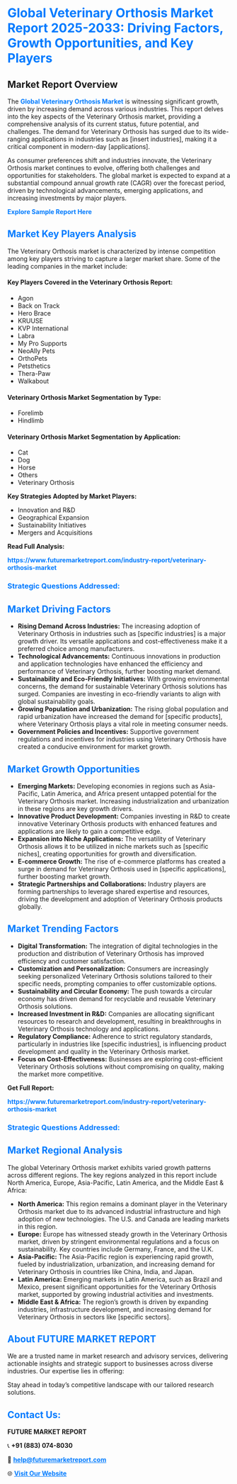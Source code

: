 <h1 style="color: #007BFF;">Global Veterinary Orthosis Market Report 2025-2033: Driving Factors, Growth Opportunities, and Key Players</h1>

<section id="overview">
<h2>Market Report Overview</h2>
<p>The <a href="https://www.futuremarketreport.com/industry-report/veterinary-orthosis-market" style="color: #007BFF; text-decoration: none;"><strong>Global Veterinary Orthosis Market</strong></a> is witnessing significant growth, driven by increasing demand across various industries. This report delves into the key aspects of the Veterinary Orthosis market, providing a comprehensive analysis of its current status, future potential, and challenges. The demand for Veterinary Orthosis has surged due to its wide-ranging applications in industries such as [insert industries], making it a critical component in modern-day [applications].</p>
<p>As consumer preferences shift and industries innovate, the Veterinary Orthosis market continues to evolve, offering both challenges and opportunities for stakeholders. The global market is expected to expand at a substantial compound annual growth rate (CAGR) over the forecast period, driven by technological advancements, emerging applications, and increasing investments by major players.</p>
</section>

<section id="overview">
<p><a href="https://www.futuremarketreport.com/request-sample/reportId=123448" style="color: #007BFF; text-decoration: none;"><strong>Explore Sample Report Here</strong></a></p>
</section>

<section id="key-players">
<h2 style="color: #007BFF;">Market Key Players Analysis</h2>
<p>The Veterinary Orthosis market is characterized by intense competition among key players striving to capture a larger market share. Some of the leading companies in the market include:</p>
<h4>Key Players Covered in the Veterinary Orthosis Report:</h4>
<ul><li>Agon</li><li>Back on Track</li><li>Hero Brace</li><li>KRUUSE</li><li>KVP International</li><li>Labra</li><li>My Pro Supports</li><li>NeoAlly Pets</li><li>OrthoPets</li><li>Petsthetics</li><li>Thera-Paw</li><li>Walkabout</li></ul>
<h4>Veterinary Orthosis Market Segmentation by Type:</h4>
<ul><li>Forelimb</li><li>Hindlimb</li></ul>

<h4>Veterinary Orthosis Market Segmentation by Application:</h4>
<ul><li>Cat</li><li>Dog</li><li>Horse</li><li>Others</li><li>Veterinary Orthosis</li></ul>
<p><strong>Key Strategies Adopted by Market Players:</strong></p>
<ul>
<li>Innovation and R&D</li>
<li>Geographical Expansion</li>
<li>Sustainability Initiatives</li>
<li>Mergers and Acquisitions</li>
</ul>
</section>

<section>
<p><strong>Read Full Analysis: </strong></p><a href="https://www.futuremarketreport.com/industry-report/veterinary-orthosis-market" style="color: #007BFF; text-decoration: none;"><strong>https://www.futuremarketreport.com/industry-report/veterinary-orthosis-market</strong></a>
<h3 style="color: #007BFF;">Strategic Questions Addressed:</h3>
</section>

<section id="driving-factors">
<h2 style="color: #007BFF;">Market Driving Factors</h2>
<ul>
<li><strong>Rising Demand Across Industries:</strong> The increasing adoption of Veterinary Orthosis in industries such as [specific industries] is a major growth driver. Its versatile applications and cost-effectiveness make it a preferred choice among manufacturers.</li>
<li><strong>Technological Advancements:</strong> Continuous innovations in production and application technologies have enhanced the efficiency and performance of Veterinary Orthosis, further boosting market demand.</li>
<li><strong>Sustainability and Eco-Friendly Initiatives:</strong> With growing environmental concerns, the demand for sustainable Veterinary Orthosis solutions has surged. Companies are investing in eco-friendly variants to align with global sustainability goals.</li>
<li><strong>Growing Population and Urbanization:</strong> The rising global population and rapid urbanization have increased the demand for [specific products], where Veterinary Orthosis plays a vital role in meeting consumer needs.</li>
<li><strong>Government Policies and Incentives:</strong> Supportive government regulations and incentives for industries using Veterinary Orthosis have created a conducive environment for market growth.</li>
</ul>
</section>

<section id="growth-opportunities">
<h2 style="color: #007BFF;">Market Growth Opportunities</h2>
<ul>
<li><strong>Emerging Markets:</strong> Developing economies in regions such as Asia-Pacific, Latin America, and Africa present untapped potential for the Veterinary Orthosis market. Increasing industrialization and urbanization in these regions are key growth drivers.</li>
<li><strong>Innovative Product Development:</strong> Companies investing in R&D to create innovative Veterinary Orthosis products with enhanced features and applications are likely to gain a competitive edge.</li>
<li><strong>Expansion into Niche Applications:</strong> The versatility of Veterinary Orthosis allows it to be utilized in niche markets such as [specific niches], creating opportunities for growth and diversification.</li>
<li><strong>E-commerce Growth:</strong> The rise of e-commerce platforms has created a surge in demand for Veterinary Orthosis used in [specific applications], further boosting market growth.</li>
<li><strong>Strategic Partnerships and Collaborations:</strong> Industry players are forming partnerships to leverage shared expertise and resources, driving the development and adoption of Veterinary Orthosis products globally.</li>
</ul>
</section>

<section id="trending-factors">
<h2 style="color: #007BFF;">Market Trending Factors</h2>
<ul>
<li><strong>Digital Transformation:</strong> The integration of digital technologies in the production and distribution of Veterinary Orthosis has improved efficiency and customer satisfaction.</li>
<li><strong>Customization and Personalization:</strong> Consumers are increasingly seeking personalized Veterinary Orthosis solutions tailored to their specific needs, prompting companies to offer customizable options.</li>
<li><strong>Sustainability and Circular Economy:</strong> The push towards a circular economy has driven demand for recyclable and reusable Veterinary Orthosis solutions.</li>
<li><strong>Increased Investment in R&D:</strong> Companies are allocating significant resources to research and development, resulting in breakthroughs in Veterinary Orthosis technology and applications.</li>
<li><strong>Regulatory Compliance:</strong> Adherence to strict regulatory standards, particularly in industries like [specific industries], is influencing product development and quality in the Veterinary Orthosis market.</li>
<li><strong>Focus on Cost-Effectiveness:</strong> Businesses are exploring cost-efficient Veterinary Orthosis solutions without compromising on quality, making the market more competitive.</li>
</ul>
</section>

<section>
<p><strong>Get Full Report: </strong></p><a href="https://www.futuremarketreport.com/industry-report/veterinary-orthosis-market" style="color: #007BFF; text-decoration: none;"><strong>https://www.futuremarketreport.com/industry-report/veterinary-orthosis-market</strong></a>
<h3 style="color: #007BFF;">Strategic Questions Addressed:</h3>
</section>


<section id="regional-analysis">
<h2 style="color: #007BFF;">Market Regional Analysis</h2>
<p>The global Veterinary Orthosis market exhibits varied growth patterns across different regions. The key regions analyzed in this report include North America, Europe, Asia-Pacific, Latin America, and the Middle East & Africa:</p>
<ul>
<li><strong>North America:</strong> This region remains a dominant player in the Veterinary Orthosis market due to its advanced industrial infrastructure and high adoption of new technologies. The U.S. and Canada are leading markets in this region.</li>
<li><strong>Europe:</strong> Europe has witnessed steady growth in the Veterinary Orthosis market, driven by stringent environmental regulations and a focus on sustainability. Key countries include Germany, France, and the U.K.</li>
<li><strong>Asia-Pacific:</strong> The Asia-Pacific region is experiencing rapid growth, fueled by industrialization, urbanization, and increasing demand for Veterinary Orthosis in countries like China, India, and Japan.</li>
<li><strong>Latin America:</strong> Emerging markets in Latin America, such as Brazil and Mexico, present significant opportunities for the Veterinary Orthosis market, supported by growing industrial activities and investments.</li>
<li><strong>Middle East & Africa:</strong> The region’s growth is driven by expanding industries, infrastructure development, and increasing demand for Veterinary Orthosis in sectors like [specific sectors].</li>
</ul>
</section>

<footer>
<h2 style="color: #007BFF;">About FUTURE MARKET REPORT</h2>
<p>We are a trusted name in market research and advisory services, delivering actionable insights and strategic support to businesses across diverse industries. Our expertise lies in offering:</p>

<p>Stay ahead in today’s competitive landscape with our tailored research solutions.</p>

<h2 style="color: #007BFF;">Contact Us:</h2>
<p><strong>FUTURE MARKET REPORT</strong></p>
<p>📞 <strong>+91 (883) 074-8030</strong></p>
<p>📧 <strong><a href="mailto:help@futuremarketreport.com" style="color: #007BFF;">help@futuremarketreport.com</a></strong></p>
<p>🌐 <strong><a href="https://www.futuremarketreport.com/" style="color: #007BFF;">Visit Our Website</a></strong></p>
</footer>